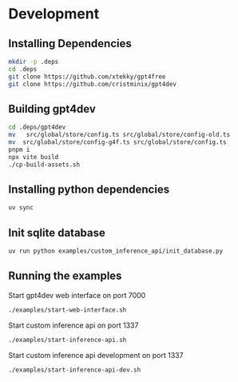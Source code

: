 # Development

## Installing Dependencies

```bash
mkdir -p .deps
cd .deps
git clone https://github.com/xtekky/gpt4free
git clone https://github.com/cristminix/gpt4dev

```

## Building gpt4dev

```bash
cd .deps/gpt4dev
mv   src/global/store/config.ts src/global/store/config-old.ts
mv  src/global/store/config-g4f.ts src/global/store/config.ts
pnpm i
npx vite build
./cp-build-assets.sh
```

## Installing python dependencies

```bash
uv sync
```

## Init sqlite database

```bash
uv run python examples/custom_inference_api/init_database.py
```

## Running the examples

Start gpt4dev web interface on port 7000

```bash
./examples/start-web-interface.sh
```

Start custom inference api on port 1337

```bash
./examples/start-inference-api.sh
```

Start custom inference api development on port 1337

```bash
./examples/start-inference-api-dev.sh
```
